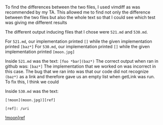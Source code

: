 To find the differences between the two files, I used vimdiff as was recommended by my TA. This allowed me to find not only the difference between the two files but also the whole text so that I could see which test was giving me different results

The different output inducing files that I chose were `521.md` and `530.md`.

For `521.md`, our implementation printed `[]` while the given implementation printed `[baz*]`
For `530.md`, our implementation printed `[]` while the given implementation printed `[moon.jpg]`

Inside `521.md` was the text: 
`[foo *bar](baz*)`
The correct output when ran in github was:
`[baz*]`
The implementation that we worked on was incorrect in this case. The bug that we ran into was that our code did not recognize `(baz*)` as a link and therefore gave us an empty list when getLink was run. To fix this, I think we could

Inside `530.md` was the text: 
```
[!moon](moon.jpg)][ref]

[ref]: /uri
```

[!moon](moon.jpg)][ref]

[ref]: /uri
